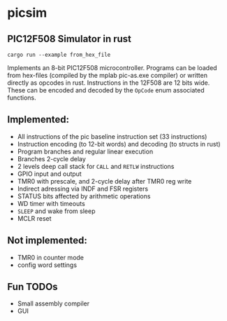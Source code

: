 # picsim
## PIC12F508 Simulator in rust

`cargo run --example from_hex_file`

Implements an 8-bit PIC12F508 microcontroller. Programs can be loaded from 
hex-files (compiled by the mplab pic-as.exe compiler) or written directly as opcodes in rust. 
Instructions in the 12F508 are 12 bits wide. These can be encoded and decoded by the `OpCode` enum
associated functions.

## Implemented:
* All instructions of the pic baseline instruction set (33 instructions)
* Instruction encoding (to 12-bit words) and decoding (to structs in rust)
* Program branches and regular linear execution
* Branches 2-cycle delay
* 2 levels deep call stack for `CALL` and `RETLW` instructions
* GPIO input and output
* TMR0 with prescale, and 2-cycle delay after TMR0 reg write
* Indirect adressing via INDF and FSR registers
* STATUS bits affected by arithmetic operations
* WD timer with timeouts
* `SLEEP` and wake from sleep
* MCLR reset

## Not implemented:
* TMR0 in counter mode
* config word settings

## Fun TODOs
* Small assembly compiler
* GUI
